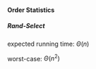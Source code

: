 #### Order Statistics

##### Rand-Select

expected running time: $\Theta(n)$

worst-case: $\Theta(n^2)$

